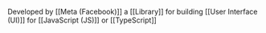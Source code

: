 Developed by [[Meta (Facebook)]] a [[Library]] for building [[User Interface (UI)]] for [[JavaScript (JS)]]  or [[TypeScript]]
